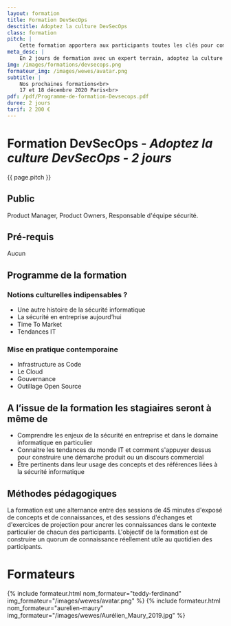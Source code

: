 ```yaml
---
layout: formation
title: Formation DevSecOps
desctitle: Adoptez la culture DevSecOps
class: formation
pitch: |
    Cette formation apportera aux participants toutes les clés pour comprendre l'évolution de la sécurité en entreprise et la mouvance DevSecOps actuelle. Nous         verrons ensemble les nouveaux enjeux posés part l'arrivée des plateformes Cloud,la notion de gouvernance, la démarche Infrastructure-as-Code et l'outillage         Open-Source en vogue actuellement.
meta_desc: |
    En 2 jours de formation avec un expert terrain, adoptez la culture DevSecOps.
img: /images/formations/devsecops.png
formateur_img: /images/wewes/avatar.png
subtitle: |
    Nos prochaines formations<br>
    17 et 18 décembre 2020 Paris<br>
pdf: /pdf/Programme-de-formation-Devsecops.pdf
duree: 2 jours
tarif: 2 200 €
---
```


# Formation DevSecOps - *Adoptez la culture DevSecOps - 2 jours*


{{ page.pitch }}

## Public

Product Manager, Product Owners, Responsable d'équipe sécurité.

## Pré-requis


Aucun

## Programme de la formation


### Notions culturelles indipensables ?

* Une autre histoire de la sécurité informatique
* La sécurité en entreprise aujourd’hui
* Time To Market
* Tendances IT


### Mise en pratique contemporaine

* Infrastructure as Code
* Le Cloud
* Gouvernance
* Outillage Open Source


## A l’issue de la formation les stagiaires seront à même de


* Comprendre les enjeux de la sécurité en entreprise et dans le domaine informatique en particulier
* Connaitre les tendances du monde IT et comment s'appuyer dessus pour construire une démarche produit ou un discours commercial
* Être pertinents dans leur usage des concepts et des références liées à la sécurité informatique


## Méthodes pédagogiques

La formation est une alternance entre des sessions de 45 minutes d'exposé de concepts et de connaissances, et des sessions d'échanges et d'exercices de projection pour ancrer les connaissances dans le contexte particulier de chacun des participants. L'objectif de la formation est de construire un quorum de connaissance réellement utile au quotidien des participants.

# Formateurs

{% include formateur.html nom_formateur="teddy-ferdinand" img_formateur="/images/wewes/avatar.png" %}
{% include formateur.html nom_formateur="aurelien-maury" img_formateur="/images/wewes/Aurélien_Maury_2019.jpg" %}

